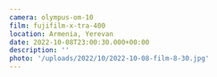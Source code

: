 ```yaml
---
camera: olympus-om-10
film: fujifilm-x-tra-400
location: Armenia, Yerevan
date: 2022-10-08T23:00:30.000+00:00
description: ''
photo: '/uploads/2022/10/2022-10-08-film-8-30.jpg'
---
```

